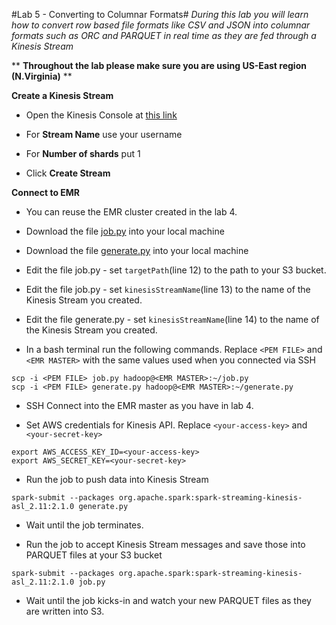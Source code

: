 #Lab 5 - Converting to Columnar Formats#
*During this lab you will learn how to convert row based file formats like CSV and JSON into columnar formats such as ORC and PARQUET 
in real time as they are fed through a Kinesis Stream*

** **Throughout the lab please make sure you are using US-East region (N.Virginia)** **

**Create a Kinesis Stream**

- Open the Kinesis Console at [this link](https://console.aws.amazon.com/kinesis/home?region=us-east-1#/streams/create)

- For **Stream Name** use your username
- For **Number of shards** put 1
- Click **Create Stream**

**Connect to EMR**

- You can reuse the EMR cluster created in the lab 4.

- Download the file [job.py](../streaming/job.py) into your local machine
- Download the file [generate.py](../streaming/generate.py) into your local machine
- Edit the file job.py - set `targetPath`(line 12) to the path to your S3 bucket.
- Edit the file job.py - set `kinesisStreamName`(line 13) to the name of the Kinesis Stream you created. 
- Edit the file generate.py - set `kinesisStreamName`(line 14) to the name of the Kinesis Stream you created. 
- In a bash terminal run the following commands. 
Replace `<PEM FILE>` and `<EMR MASTER>` with the same values used when you connected via SSH
```
scp -i <PEM FILE> job.py hadoop@<EMR MASTER>:~/job.py
scp -i <PEM FILE> generate.py hadoop@<EMR MASTER>:~/generate.py
```

- SSH Connect into the EMR master as you have in lab 4.

- Set AWS credentials for Kinesis API. Replace `<your-access-key>` and `<your-secret-key>` 
```
export AWS_ACCESS_KEY_ID=<your-access-key>
export AWS_SECRET_KEY=<your-secret-key>
```

- Run the job to push data into Kinesis Stream
```
spark-submit --packages org.apache.spark:spark-streaming-kinesis-asl_2.11:2.1.0 generate.py
```
- Wait until the job terminates.

- Run the job to accept Kinesis Stream messages and save those into PARQUET files at your S3 bucket
```
spark-submit --packages org.apache.spark:spark-streaming-kinesis-asl_2.11:2.1.0 job.py
```

- Wait until the job kicks-in and watch your new PARQUET files as they are written into S3.
